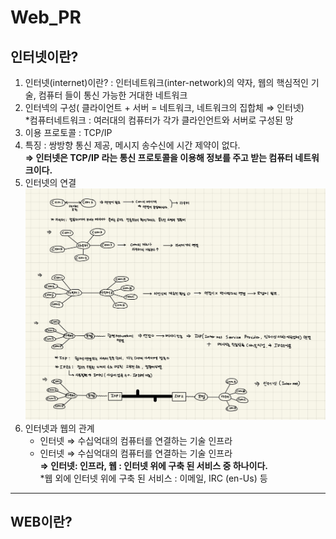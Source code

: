 # Web_PR
## 인터넷이란?
1. 인터넷(internet)이란? : 인터네트워크(inter-network)의 약자, 웹의 핵심적인 기술, 컴퓨터 들이 통신 가능한 거대한 네트워크 
2. 인터넥의 구성( 클라이언트 + 서버 = 네트워크, 네트워크의 집합체 ⇒ 인터넷)  
   *컴퓨터네트워크 : 여러대의 컴퓨터가 각가 클라인언트와 서버로 구성된 망
3. 이용 프로토콜 : TCP/IP
4. 특징 : 쌍방향 통신 제공, 메시지 송수신에 시간 제약이 없다.  
**⇒ 인터넷은 TCP/IP 라는 통신 프로토콜을 이용해 정보를 주고 받는 컴퓨터 네트워크이다.**
5. 인터넷의 연결  
![인터넷 연결 방식](./img/internet.jpeg)  
6. 인터넷과 웹의 관계  
   - 인터넷 ⇒ 수십억대의 컴퓨터를 연결하는 기술 인프라  
   - 인터넷 ⇒ 수십억대의 컴퓨터를 연결하는 기술 인프라  
   **⇒ 인터넷: 인프라, 웹 : 인터넷 위에 구축 된 서비스 중 하나이다.**    
   *웹 외에 인터넷 위에 구축 된 서비스 : 이메일, IRC (en-Us) 등

***
## WEB이란?

